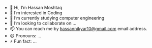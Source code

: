 - 👋 Hi, I’m Hassan Moshtaq
- 👀 I’m interested in Coding
- 🌱 I’m currently studying computer engineering 
- 💞️ I’m looking to collaborate on ...
- 📫 You can reach me by hassannikyar10@gmail.com email address.
- 😄 Pronouns: ...
- ⚡ Fun fact: ...

<!---
HassanMoshtaq/HassanMoshtaq is a ✨ special ✨ repository because its `README.md` (this file) appears on your GitHub profile.
You can click the Preview link to take a look at your changes.
--->
